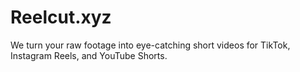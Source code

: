 # Reelcut.xyz
We turn your raw footage into eye-catching short videos for TikTok, Instagram Reels, and YouTube Shorts.
